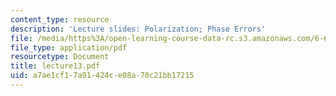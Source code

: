 ```yaml
---
content_type: resource
description: 'Lecture slides: Polarization; Phase Errors'
file: /media/https%3A/open-learning-course-data-rc.s3.amazonaws.com/6-661-receivers-antennas-and-signals-spring-2003/a7ae1cf17a91424ce08a70c21bb17215_lecture13.pdf
file_type: application/pdf
resourcetype: Document
title: lecture13.pdf
uid: a7ae1cf1-7a91-424c-e08a-70c21bb17215
---
```

